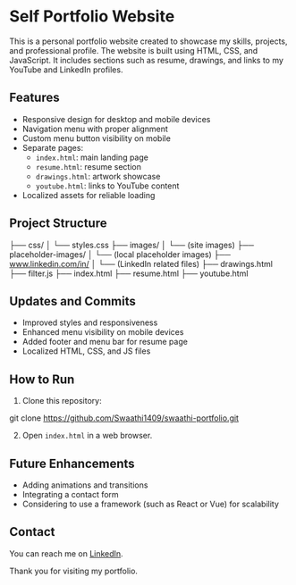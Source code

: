 # Self Portfolio Website

This is a personal portfolio website created to showcase my skills, projects, and professional profile. The website is built using HTML, CSS, and JavaScript. It includes sections such as resume, drawings, and links to my YouTube and LinkedIn profiles.

## Features

- Responsive design for desktop and mobile devices
- Navigation menu with proper alignment
- Custom menu button visibility on mobile
- Separate pages:
  - `index.html`: main landing page
  - `resume.html`: resume section
  - `drawings.html`: artwork showcase
  - `youtube.html`: links to YouTube content
- Localized assets for reliable loading

## Project Structure

├── css/
│ └── styles.css
├── images/
│ └── (site images)
├── placeholder-images/
│ └── (local placeholder images)
├── www.linkedin.com/in/
│ └── (LinkedIn related files)
├── drawings.html
├── filter.js
├── index.html
├── resume.html
├── youtube.html


## Updates and Commits

- Improved styles and responsiveness
- Enhanced menu visibility on mobile devices
- Added footer and menu bar for resume page
- Localized HTML, CSS, and JS files

## How to Run

1. Clone this repository:

git clone https://github.com/Swaathi1409/swaathi-portfolio.git

2. Open `index.html` in a web browser.

## Future Enhancements

- Adding animations and transitions
- Integrating a contact form
- Considering to use a framework (such as React or Vue) for scalability

## Contact

You can reach me on [LinkedIn](https://www.linkedin.com/in/swaathi-b-/).

Thank you for visiting my portfolio.
